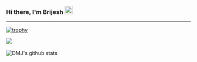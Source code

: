 ### Hi there, I'm Brijesh <img src="https://github.com/darshanr27/darshanr27/blob/master/Assets/Hi.gif" width="22px">

---

[![trophy](https://github-profile-trophy.vercel.app/?username=brijeshpujara&theme=onedark)](https://github.com/brijeshpujara/github-profile-trophy)

<img align="center" src="https://github-readme-stats.vercel.app/api/top-langs/?username=brijeshpujara&layout=compact&theme=chartreuse-dark" /></a>
<br />
<br />
<img align="center" src="https://github-readme-stats.vercel.app/api?username=brijeshpujara&show_icons=true&private=true&theme=chartreuse-dark" alt="DMJ's github stats" /></a>


